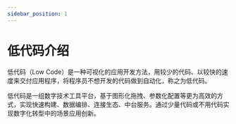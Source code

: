 ```yaml
---
sidebar_position: 1
---
```


# 低代码介绍


低代码（Low Code）是一种可视化的应用开发方法，用较少的代码、以较快的速度来交付应用程序，将程序员不想开发的代码做到自动化，称之为低代码。

低代码是一组数字技术工具平台，基于图形化拖拽、参数化配置等更为高效的方式，实现快速构建、数据编排、连接生态、中台服务。通过少量代码或不用代码实现数字化转型中的场景应用创新。